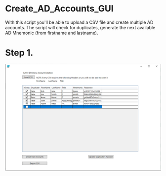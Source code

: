 # Create_AD_Accounts_GUI
With this script you'll be able to upload a CSV file and create multiple AD accounts. 
The script will check for duplicates, generate the next available AD Mnemonic (from firstname and lastname).

# Step 1.

![alt text](https://github.com/fabiod89/Create_AD_Accounts_GUI/blob/main/Capture.PNG)


